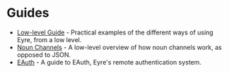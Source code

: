 # Guides

- [Low-level Guide](./guide.md) - Practical examples of the different ways of using Eyre, from a low level.
- [Noun Channels](./noun-channels.md) - A low-level overview of how noun channels work, as opposed to JSON.
- [EAuth](./eauth.md) - A guide to EAuth, Eyre's remote authentication system.
